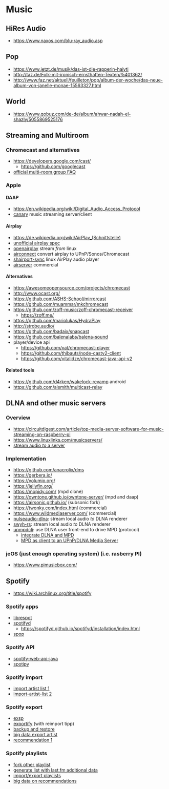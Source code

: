 # Music

## HiRes Audio

* https://www.naxos.com/blu-ray_audio.asp

## Pop

* https://www.jetzt.de/musik/das-ist-die-rapperin-haiyti
* http://taz.de/Folk-mit-ironisch-ernsthaften-Texten/!5401362/
* http://www.faz.net/aktuell/feuilleton/pop/album-der-woche/das-neue-album-von-janelle-monae-15563327.html

## World

* https://www.qobuz.com/de-de/album/ahwar-nadah-el-shazly/5055869525176

## Streaming and Multiroom

### Chromecast and alternatives

* https://developers.google.com/cast/
  + https://github.com/googlecast
* [official multi-room group FAQ](https://support.google.com/chromecast/answer/6329016?hl=en)

### Apple

#### DAAP

* https://en.wikipedia.org/wiki/Digital_Audio_Access_Protocol
* [canary](https://github.com/mycoboco/canary) music streaming server/client

#### Airplay

* https://de.wikipedia.org/wiki/AirPlay_(Schnittstelle)
* [unofficial airplay spec](https://nto.github.io/AirPlay.html)
* [openairplay](https://github.com/openairplay/openairplay) stream _from_ linux
* [airconnect](https://github.com/philippe44/AirConnect) convert airplay to UPnP/Sonos/Chromecast 
* [shairport-sync](https://github.com/mikebrady/shairport-sync) linux AirPlay audio player
* [airserver](https://www.airserver.com/Linux) commercial

#### Alternatives

* https://awesomeopensource.com/projects/chromecast
* http://www.ocast.org/
* https://github.com/ASHS-School/mirrorcast
* https://github.com/muammar/mkchromecast
* https://github.com/zoff-music/zoff-chromecast-receiver
  + https://zoff.me/
* https://github.com/mariolukas/HydraPlay
* http://strobe.audio/
* https://github.com/badaix/snapcast
* https://github.com/balenalabs/balena-sound
* player/device api
  + https://github.com/xat/chromecast-player
  + https://github.com/thibauts/node-castv2-client
  + https://github.com/vitalidze/chromecast-java-api-v2

#### Related tools

* https://github.com/d4rken/wakelock-revamp android
* https://github.com/alsmith/multicast-relay

## DLNA and other music servers

### Overview

* https://circuitdigest.com/article/top-media-server-software-for-music-streaming-on-raspberry-pi
* https://www.linuxlinks.com/musicservers/
* [stream audio _to_ a server](https://volumio.github.io/docs/User_Manual/Stream_audio_to_volumio)

### Implementation

* https://github.com/anacrolix/dms
* https://gerbera.io/
* https://volumio.org/
* https://jellyfin.org/
* https://mopidy.com/ (mpd clone)
* https://owntone.github.io/owntone-server/ (mpd and daap)
* https://airsonic.github.io/ (subsonic fork)
* https://twonky.com/index.html (commercial)
* https://www.wildmediaserver.com/ (commercial)
* [pulseaudio-dlna](https://github.com/masmu/pulseaudio-dlna): stream local audio _to_ DLNA renderer
* [swyh-rs](https://github.com/dheijl/swyh-rs): stream local audio _to_ DLNA renderer
* [upmpdcli](https://www.lesbonscomptes.com/upmpdcli/): use DLNA user front-end to drive MPD (protocol)
  + [integrate DLNA and MPD](https://www.lesbonscomptes.com/upmpdcli/pages/upmpdcli-or-mpdupnp.html)
  + [MPD as client to an UPnP/DLNA Media Server](https://www.lesbonscomptes.com/pages/mpd-upnp.html)

### jeOS (just enough operating system) (i.e. rasberry PI)

* https://www.pimusicbox.com/

## Spotify

* https://wiki.archlinux.org/title/spotify

### Spotify apps

* [librespot](https://github.com/librespot-org/librespot)
* [spotifyd](https://github.com/Spotifyd/spotifyd)
  + https://spotifyd.github.io/spotifyd/installation/index.html
* [spop](https://github.com/Schnouki/spop)

### Spotify API

* [spotify-web-api-java](https://github.com/thelinmichael/spotify-web-api-java)
* [spotipy](https://spotipy.readthedocs.io/en/2.13.0/)

### Spotify import

* [import artist list 1](https://github.com/mbharanya/Spotify-Import-Artists)
* [import-artist-list 2](https://github.com/MattAlex151/spotify-follow-bot)

### Spotify export

* [exsp](https://github.com/gk4m/exsp)
* [exportify](https://github.com/watsonbox/exportify) (with reimport tipp)
* [backup and restore](https://github.com/secuvera/SpotMyBackup/)
* [big data export artist](https://github.com/panchambanerjee/access_spotify)
* [recommendation 1](https://github.com/slevin48/music)

### Spotify playlists

* [fork other playlist](https://github.com/kabirvirji/spotifork)
* [generate list with last.fm additional data](https://github.com/epsil/spotgen)
* [import/export playlists](https://github.com/debfx/spotify-playlists)
* [big data on recommendations](https://github.com/slevin48/music)
